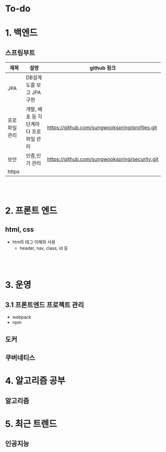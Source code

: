 # To-do


# 1. 백엔드
## 스프링부트
| 제목 | 설명 | github 링크 |
|-----|---------------------|-------------------|
| JPA | DB설계도를 보고 JPA구현 |   |
| 프로파일관리 | 개발, 배포 등 각 단계마다 프로파일 관리 | https://github.com/sungwookspring/profiles.git |
| 보안 | 인증,인가 관리 | https://github.com/sungwookspring/security.git  |
| https | | |


<br>
<br>

# 2. 프론트 엔드
## html, css
* html5 태그 이해와 사용
  * header, nav, class, id 등

<br>
<br>

# 3. 운영
## 3.1 프론트엔드 프로젝트 관리
* webpack
* npm

## 도커
## 쿠버네티스

# 4. 알고리즘 공부
## 알고리즘

# 5. 최근 트렌드
## 인공지능
